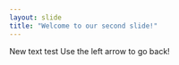 ```yaml
---
layout: slide
title: "Welcome to our second slide!"
---
```

New text test
Use the left arrow to go back!
